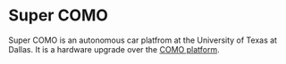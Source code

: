 # Super COMO
Super COMO is an autonomous car platfrom at the University of Texas at Dallas. It is a hardware upgrade over the [COMO platform](https://github.com/TSummersLab/como).
